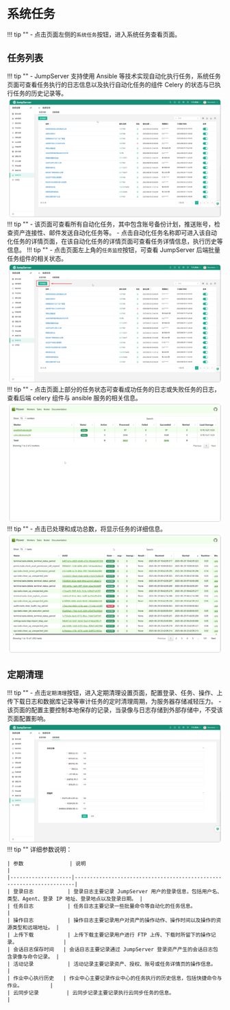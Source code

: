 # 系统任务
!!! tip ""
    - 点击页面左侧的`系统任务`按钮，进入系统任务查看页面。
## 任务列表
!!! tip ""
    - JumpServer 支持使用 Ansible 等技术实现自动化执行任务，系统任务页面可查看任务执行的日志信息以及执行自动化任务的组件 Celery 的状态与已执行任务的历史记录等。
![V4_system_task_01.png](../../../img/V4_system_task_01.png)
!!! tip ""
    - 该页面可查看所有自动化任务，其中包含账号备份计划，推送账号，检查资产连接性、邮件发送自动化任务等。
    - 点击自动化任务名称即可进入该自动化任务的详情页面，在该自动化任务的详情页面可查看任务详情信息，执行历史等信息。
!!! tip ""
    - 点击页面左上角的`任务监控`按钮，可查看 JumpServer 后端批量任务组件的相关状态。
![V4_system_task_02.png](../../../img/V4_system_task_02.png)
!!! tip ""
    - 点击页面上部分的任务状态可查看成功任务的日志或失败任务的日志，查看后端 celery 组件与 ansible 服务的相关信息。
![V4_system_task_03.png](../../../img/V4_system_task_03.png)
!!! tip ""
    - 点击已处理和成功总数，将显示任务的详细信息。
![V4_system_task_04.png](../../../img/V4_system_task_04.png)
## 定期清理
!!! tip ""
    - 点击`定期清理`按钮，进入定期清理设置页面，配置登录、任务、操作、上传下载日志和数据库记录等审计任务的定时清理周期，为服务器存储减轻压力。
    - 该页面的配置主要控制本地保存的记录，当录像与日志存储到外部存储中，不受该页面配置影响。
![V4_system_task_05.png](../../../img/V4_system_task_05.png)
!!! tip ""
    详细参数说明：

    | 参数               | 说明                                                                 |
    |--------------------|----------------------------------------------------------------------|
    | 登录日志           | 登录日志主要记录 JumpServer 用户的登录信息，包括用户名、类型、Agent、登录 IP 地址、登录地点以及登录日期。 |
    | 任务日志           | 任务日志主要记录一些批量命令等自动化的任务信息。                         |
    | 操作日志           | 操作日志主要记录用户对资产的操作动作、操作时间以及操作的资源类型和远端地址。 |
    | 上传下载           | 上传下载主要记录用户进行 FTP 上传、下载时所留下的操作记录。               |
    | 会话日志保存时间   | 会话日志主要记录通过 JumpServer 登录资产产生的会话日志包含录像与命令记录。 |
    | 活动记录           | 活动记录主要记录资产、授权、账号或任务详情页的操作信息。                   |
    | 作业中心执行历史   | 作业中心主要记录作业中心的任务执行的历史信息，包括快捷命令与作业。         |
    | 云同步记录         | 云同步记录主要记录执行云同步任务的信息。                                 |

